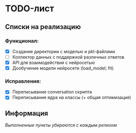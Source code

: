 # TODO-лист

## Списки на реализацию

### Функционал:

- [x] Создание директории c моделью и pkl-файлами
- [ ] Коллектор данных с поддержкой различных ответов
- [x] API для взаимодействия с нейросетью
- [x] Дообучение модели нейросети (load_model; fit)

### Исправления:

- [x] Переписывание conversation скрипта
- [x] Переписывание ядра на классы (+ общая оптимизация)

## Информация

_Выполненные пункты убираются с каждым релизом_
